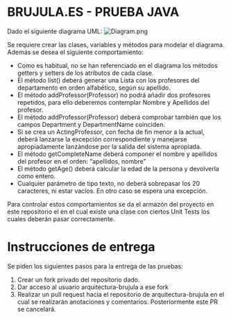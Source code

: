# BRUJULA.ES - PRUEBA JAVA #

Dado el siguiente diagrama UML:
![Diagram.png](https://bitbucket.org/repo/oLqA9Kg/images/1155802627-Diagram.png)

Se requiere crear las clases, variables y métodos para modelar el diagrama. Además se desea el siguiente comportamiento:
* Como es habitual, no se han referenciado en el diagrama los métodos getters y setters de los atributos de cada clase.
* El método list() deberá generar una Lista con los profesores del departamento en orden alfabético, según su apellido.
* El método addProfessor(Professor) no podrá añadir dos profesores repetidos, para ello deberemos contemplar Nombre y Apellidos del profesor.
* El método addProfessor(Professor) deberá comprobar también que los campos Department y DepartmentName coinciden.
* Si se crea un ActingProfessor, con fecha de fin menor a la actual, deberá lanzarse la excepción correspondiente y manejarse apropiadamente lanzándose por la salida del sistema apropiada.
* El método getCompleteName deberá componer el nombre y apellidos del profesor en el orden: “apellidos, nombre”
* El método getAge() deberá calcular la edad de la persona y devolverla como entero.
* Cualquier parámetro de tipo texto, no deberá sobrepasar los 20 caracteres, ni estar vacíos. En otro caso se espera una excepción.

Para controlar estos comportamientos se da el armazón del proyecto en este repositorio el en el cual existe una clase con ciertos Unit Tests los cuales deberán pasar correctamente.


# Instrucciones de entrega #
Se piden los siguientes pasos para la entrega de las pruebas:

1. Crear un fork privado del repositorio dado.
2. Dar acceso al usuario arquitectura-brujula a ese fork
3. Realizar un pull request hacia el repositorio de arquitectura-brujula en el cual se realizarán anotaciones y comentarios. Posteriormente este PR se cancelará.